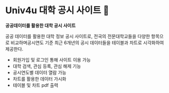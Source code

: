 # Univ4u 대학 공시 사이트 🏫 

<strong>공공데이터를 활용한 대학 공시 사이트</strong>

공공 데이터를 활용한 대학 정보 공시 사이트로, 전국의 전문대학교들을 다양한 항목으로 비교하며공시연도 기준 최근 6개년의 공시 데이터들을 테이블과 차트로 시각화하여 제공한다. 

- 회원가입 및 로그인 통해 사이트 이용 가능
- 대학 검색, 관심 등록, 관심 해제 기능
- 공시연도별 데이터 열람 가능
- 차트를 활용한 데이터 가시화
- 테이블 및 차트 pdf 출력
